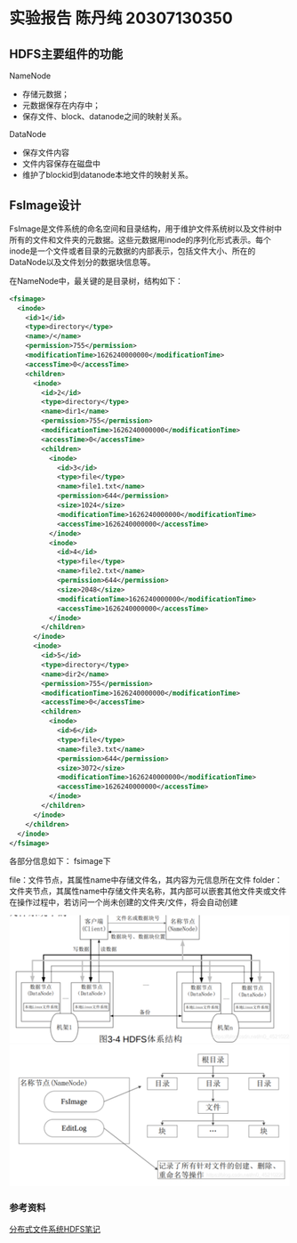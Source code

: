 # 实验报告 陈丹纯 20307130350

## HDFS主要组件的功能
NameNode
* 存储元数据；
* 元数据保存在内存中；
* 保存文件、block、datanode之间的映射关系。

DataNode
* 保存文件内容
* 文件内容保存在磁盘中
* 维护了blockid到datanode本地文件的映射关系。

## FsImage设计
FsImage是文件系统的命名空间和目录结构，用于维护文件系统树以及文件树中所有的文件和文件夹的元数据。这些元数据用inode的序列化形式表示。每个inode是一个文件或者目录的元数据的内部表示，包括文件大小、所在的DataNode以及文件划分的数据块信息等。

在NameNode中，最关键的是目录树，结构如下：

```xml 
<fsimage>
  <inode>
    <id>1</id>
    <type>directory</type>
    <name>/</name>
    <permission>755</permission>
    <modificationTime>1626240000000</modificationTime>
    <accessTime>0</accessTime>
    <children>
      <inode>
        <id>2</id>
        <type>directory</type>
        <name>dir1</name>
        <permission>755</permission>
        <modificationTime>1626240000000</modificationTime>
        <accessTime>0</accessTime>
        <children>
          <inode>
            <id>3</id>
            <type>file</type>
            <name>file1.txt</name>
            <permission>644</permission>
            <size>1024</size>
            <modificationTime>1626240000000</modificationTime>
            <accessTime>1626240000000</accessTime>
          </inode>
          <inode>
            <id>4</id>
            <type>file</type>
            <name>file2.txt</name>
            <permission>644</permission>
            <size>2048</size>
            <modificationTime>1626240000000</modificationTime>
            <accessTime>1626240000000</accessTime>
          </inode>
        </children>
      </inode>
      <inode>
        <id>5</id>
        <type>directory</type>
        <name>dir2</name>
        <permission>755</permission>
        <modificationTime>1626240000000</modificationTime>
        <accessTime>0</accessTime>
        <children>
          <inode>
            <id>6</id>
            <type>file</type>
            <name>file3.txt</name>
            <permission>644</permission>
            <size>3072</size>
            <modificationTime>1626240000000</modificationTime>
            <accessTime>1626240000000</accessTime>
          </inode>
        </children>
      </inode>
    </children>
  </inode>
</fsimage>

```

各部分信息如下：
fsimage下

file：文件节点，其属性name中存储文件名，其内容为元信息所在文件
folder：文件夹节点，其属性name中存储文件夹名称，其内部可以嵌套其他文件夹或文件
在操作过程中，若访问一个尚未创建的文件夹/文件，将会自动创建



![Alt text](image.png)
![Alt text](image-1.png)

### 参考资料
[分布式文件系统HDFS笔记](https://blog.csdn.net/m0_45210226/article/details/105422303
)
